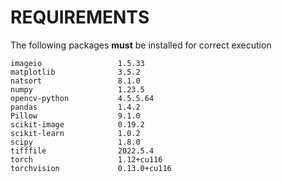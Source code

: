 # REQUIREMENTS
The following packages **must** be installed for correct execution <br>

    imageio                 1.5.33
    matplotlib              3.5.2
    natsort                 8.1.0
    numpy                   1.23.5
    opencv-python           4.5.5.64
    pandas                  1.4.2
    Pillow                  9.1.0
    scikit-image            0.19.2
    scikit-learn            1.0.2
    scipy                   1.8.0
    tifffile                2022.5.4
    torch                   1.12+cu116
    torchvision             0.13.0+cu116
